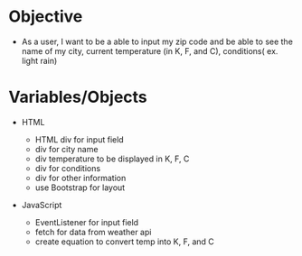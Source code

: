 # Objective
- As a user, I want to be a able to input my zip code and be able to see the name of my city, current temperature (in K, F, and C), conditions( ex. light rain)

# Variables/Objects 
- HTML
    - HTML div for input field 
    - div for city name 
    - div temperature to be displayed in K, F, C
    - div for conditions
    - div for other information
    - use Bootstrap for layout

- JavaScript
   - EventListener for input field 
   - fetch for data from weather api 
   - create equation to convert temp into K, F, and C
   
